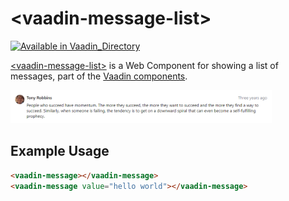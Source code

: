 
# &lt;vaadin-message-list&gt;

[![Available in Vaadin_Directory](https://img.shields.io/vaadin-directory/v/vaadinvaadin-messages.svg)](https://vaadin.com/directory/component/vaadinvaadin-messages)

[&lt;vaadin-message-list&gt;](https://vaadin.com/components/vaadin-messages) is a Web Component for showing a list of messages, part of the [Vaadin components](https://vaadin.com/components).

[<img src="https://raw.githubusercontent.com/vaadin/vaadin-messages/main/screenshot.png" width="418" alt="Screenshot of vaadin-message">](https://vaadin.com/components/vaadin-messages)

## Example Usage
```html
<vaadin-message></vaadin-message>
<vaadin-message value="hello world"></vaadin-message>
```
